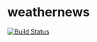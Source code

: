 # weathernews
[![Build Status](https://travis-ci.org/FACG4/weathernews.svg?branch=master)](https://travis-ci.org/FACG4/weathernews)
